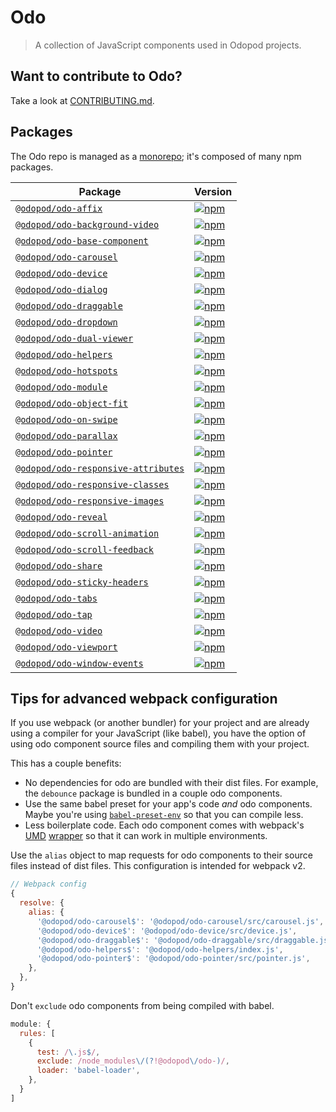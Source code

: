 # Odo

> A collection of JavaScript components used in Odopod projects.

## Want to contribute to Odo?

Take a look at [CONTRIBUTING.md](https://github.com/odopod/code-library/blob/master/CONTRIBUTING.md).

## Packages

The Odo repo is managed as a [monorepo](https://github.com/babel/babel/blob/master/doc/design/monorepo.md); it's composed of many npm packages.

| Package | Version |
|---------|---------|
| [`@odopod/odo-affix`](/packages/odo-affix) | [![npm](https://img.shields.io/npm/v/@odopod/odo-affix.svg)](https://www.npmjs.com/package/@odopod/odo-affix) |
| [`@odopod/odo-background-video`](/packages/odo-background-video) | [![npm](https://img.shields.io/npm/v/@odopod/odo-background-video.svg)](https://www.npmjs.com/package/@odopod/odo-background-video) |
| [`@odopod/odo-base-component`](/packages/odo-base-component) | [![npm](https://img.shields.io/npm/v/@odopod/odo-base-component.svg)](https://www.npmjs.com/package/@odopod/odo-base-component) |
| [`@odopod/odo-carousel`](/packages/odo-carousel) | [![npm](https://img.shields.io/npm/v/@odopod/odo-carousel.svg)](https://www.npmjs.com/package/@odopod/odo-carousel) |
| [`@odopod/odo-device`](/packages/odo-device) | [![npm](https://img.shields.io/npm/v/@odopod/odo-device.svg)](https://www.npmjs.com/package/@odopod/odo-device) |
| [`@odopod/odo-dialog`](/packages/odo-dialog) | [![npm](https://img.shields.io/npm/v/@odopod/odo-dialog.svg)](https://www.npmjs.com/package/@odopod/odo-dialog) |
| [`@odopod/odo-draggable`](/packages/odo-draggable) | [![npm](https://img.shields.io/npm/v/@odopod/odo-draggable.svg)](https://www.npmjs.com/package/@odopod/odo-draggable) |
| [`@odopod/odo-dropdown`](/packages/odo-dropdown) | [![npm](https://img.shields.io/npm/v/@odopod/odo-dropdown.svg)](https://www.npmjs.com/package/@odopod/odo-dropdown) |
| [`@odopod/odo-dual-viewer`](/packages/odo-dual-viewer) | [![npm](https://img.shields.io/npm/v/@odopod/odo-dual-viewer.svg)](https://www.npmjs.com/package/@odopod/odo-dual-viewer) |
| [`@odopod/odo-helpers`](/packages/odo-helpers) | [![npm](https://img.shields.io/npm/v/@odopod/odo-helpers.svg)](https://www.npmjs.com/package/@odopod/odo-helpers) |
| [`@odopod/odo-hotspots`](/packages/odo-hotspots) | [![npm](https://img.shields.io/npm/v/@odopod/odo-hotspots.svg)](https://www.npmjs.com/package/@odopod/odo-hotspots) |
| [`@odopod/odo-module`](/packages/odo-module) | [![npm](https://img.shields.io/npm/v/@odopod/odo-module.svg)](https://www.npmjs.com/package/@odopod/odo-module) |
| [`@odopod/odo-object-fit`](/packages/odo-object-fit) | [![npm](https://img.shields.io/npm/v/@odopod/odo-object-fit.svg)](https://www.npmjs.com/package/@odopod/odo-object-fit) |
| [`@odopod/odo-on-swipe`](/packages/odo-on-swipe) | [![npm](https://img.shields.io/npm/v/@odopod/odo-on-swipe.svg)](https://www.npmjs.com/package/@odopod/odo-on-swipe) |
| [`@odopod/odo-parallax`](/packages/odo-parallax) | [![npm](https://img.shields.io/npm/v/@odopod/odo-parallax.svg)](https://www.npmjs.com/package/@odopod/odo-parallax) |
| [`@odopod/odo-pointer`](/packages/odo-pointer) | [![npm](https://img.shields.io/npm/v/@odopod/odo-pointer.svg)](https://www.npmjs.com/package/@odopod/odo-pointer) |
| [`@odopod/odo-responsive-attributes`](/packages/odo-responsive-attributes) | [![npm](https://img.shields.io/npm/v/@odopod/odo-responsive-attributes.svg)](https://www.npmjs.com/package/@odopod/odo-responsive-attributes) |
| [`@odopod/odo-responsive-classes`](/packages/odo-responsive-classes) | [![npm](https://img.shields.io/npm/v/@odopod/odo-responsive-classes.svg)](https://www.npmjs.com/package/@odopod/odo-responsive-classes) |
| [`@odopod/odo-responsive-images`](/packages/odo-responsive-images) | [![npm](https://img.shields.io/npm/v/@odopod/odo-responsive-images.svg)](https://www.npmjs.com/package/@odopod/odo-responsive-images) |
| [`@odopod/odo-reveal`](/packages/odo-reveal) | [![npm](https://img.shields.io/npm/v/@odopod/odo-reveal.svg)](https://www.npmjs.com/package/@odopod/odo-reveal) |
| [`@odopod/odo-scroll-animation`](/packages/odo-scroll-animation) | [![npm](https://img.shields.io/npm/v/@odopod/odo-scroll-animation.svg)](https://www.npmjs.com/package/@odopod/odo-scroll-animation) |
| [`@odopod/odo-scroll-feedback`](/packages/odo-scroll-feedback) | [![npm](https://img.shields.io/npm/v/@odopod/odo-scroll-feedback.svg)](https://www.npmjs.com/package/@odopod/odo-scroll-feedback) |
| [`@odopod/odo-share`](/packages/odo-share) | [![npm](https://img.shields.io/npm/v/@odopod/odo-share.svg)](https://www.npmjs.com/package/@odopod/odo-share) |
| [`@odopod/odo-sticky-headers`](/packages/odo-sticky-headers) | [![npm](https://img.shields.io/npm/v/@odopod/odo-sticky-headers.svg)](https://www.npmjs.com/package/@odopod/odo-sticky-headers) |
| [`@odopod/odo-tabs`](/packages/odo-tabs) | [![npm](https://img.shields.io/npm/v/@odopod/odo-tabs.svg)](https://www.npmjs.com/package/@odopod/odo-tabs) |
| [`@odopod/odo-tap`](/packages/odo-tap) | [![npm](https://img.shields.io/npm/v/@odopod/odo-tap.svg)](https://www.npmjs.com/package/@odopod/odo-tap) |
| [`@odopod/odo-video`](/packages/odo-video) | [![npm](https://img.shields.io/npm/v/@odopod/odo-video.svg)](https://www.npmjs.com/package/@odopod/odo-video) |
| [`@odopod/odo-viewport`](/packages/odo-viewport) | [![npm](https://img.shields.io/npm/v/@odopod/odo-viewport.svg)](https://www.npmjs.com/package/@odopod/odo-viewport) |
| [`@odopod/odo-window-events`](/packages/odo-window-events) | [![npm](https://img.shields.io/npm/v/@odopod/odo-window-events.svg)](https://www.npmjs.com/package/@odopod/odo-window-events) |

## Tips for advanced webpack configuration

If you use webpack (or another bundler) for your project and are already using a compiler for your JavaScript (like babel), you have the option of using odo component source files and compiling them with your project.

This has a couple benefits:

* No dependencies for odo are bundled with their dist files. For example, the `debounce` package is bundled in a couple odo components.
* Use the same babel preset for your app's code _and_ odo components. Maybe you're using [`babel-preset-env`](https://github.com/babel/babel-preset-env) so that you can compile less.
* Less boilerplate code. Each odo component comes with webpack's [UMD](https://github.com/umdjs/umd) [wrapper](https://webpack.js.org/configuration/output/#output-librarytarget) so that it can work in multiple environments.

Use the `alias` object to map requests for odo components to their source files instead of dist files. This configuration is intended for webpack v2.

```js
// Webpack config
{
  resolve: {
    alias: {
      '@odopod/odo-carousel$': '@odopod/odo-carousel/src/carousel.js',
      '@odopod/odo-device$': '@odopod/odo-device/src/device.js',
      '@odopod/odo-draggable$': '@odopod/odo-draggable/src/draggable.js',
      '@odopod/odo-helpers$': '@odopod/odo-helpers/index.js',
      '@odopod/odo-pointer$': '@odopod/odo-pointer/src/pointer.js',
    },
  },
}
```

Don't `exclude` odo components from being compiled with babel.

```js
module: {
  rules: [
    {
      test: /\.js$/,
      exclude: /node_modules\/(?!@odopod\/odo-)/,
      loader: 'babel-loader',
    },
  }
]
```
